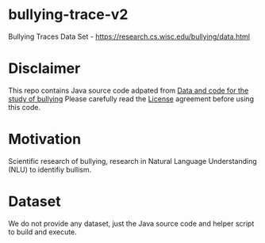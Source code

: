 # bullying-trace-v2
Bullying Traces Data Set - https://research.cs.wisc.edu/bullying/data.html
# Disclaimer
This repo contains Java source code adpated from [Data and code for the study of bullying](https://research.cs.wisc.edu/bullying/data.html)
Please carefully read the [License](https://research.cs.wisc.edu/bullying/agreement.txt) agreement before using this code.
# Motivation
Scientific research of bullying, research in Natural Language Understanding (NLU) to identifiy bullism.
# Dataset
We do not provide any dataset, just the Java source code and helper script to build and execute.
